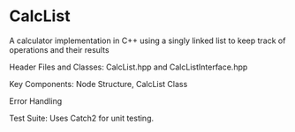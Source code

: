 # CalcList
A calculator implementation in C++ using a singly linked list to keep track of operations and their results

Header Files and Classes: CalcList.hpp and CalcListInterface.hpp

Key Components: Node Structure, CalcList Class

Error Handling

Test Suite: Uses Catch2 for unit testing.

